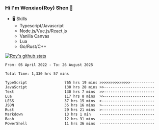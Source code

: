 ### Hi I'm Wenxiao(Roy) Shen 👋
- 🖥 Skills
  - Typescript/Javascript
  - Node.js/Vue.js/React.js
  - Vanilla Canvas
  - Lua
  - Go/Rust/C++

[![Roy's github stats](https://github-readme-stats.vercel.app/api?username=RoyShen12&show_icons=true&theme=radical&hide=prs,contribs)](https://github.com/anuraghazra/github-readme-stats)
<!--START_SECTION:waka-->

```txt
From: 05 April 2022 - To: 26 August 2025

Total Time: 1,330 hrs 57 mins

TypeScript                 765 hrs 19 mins >>>>>>>>>>>>>>-----------   57.01 %
JavaScript                 130 hrs 28 mins >>-----------------------   09.72 %
Text                       130 hrs 7 mins  >>-----------------------   09.69 %
Lua                        117 hrs 8 mins  >>-----------------------   08.73 %
LESS                       37 hrs 15 mins  >------------------------   02.78 %
JSON                       35 hrs 16 mins  >------------------------   02.63 %
Rust                       29 hrs 21 mins  >------------------------   02.19 %
Markdown                   13 hrs 1 min    -------------------------   00.97 %
Bash                       12 hrs 31 mins  -------------------------   00.93 %
PowerShell                 11 hrs 36 mins  -------------------------   00.86 %
```

<!--END_SECTION:waka-->
